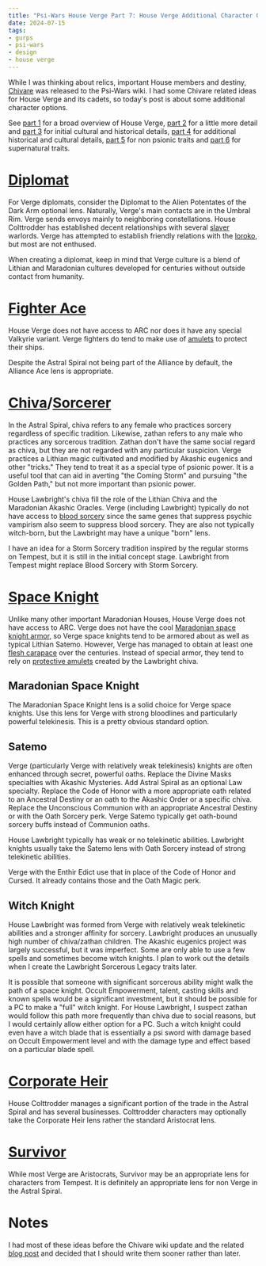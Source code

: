 ```yaml
---
title: "Psi-Wars House Verge Part 7: House Verge Additional Character Options and Considerations"
date: 2024-07-15
tags:
- gurps
- psi-wars
- design
- house verge
---
```


While I was thinking about relics, important House members and destiny, [Chivare](http://psi-wars.wikidot.com/wiki:chivare-as-power-up) was released to the Psi-Wars wiki. I had some Chivare related ideas for House Verge and its cadets, so today's post is about some additional character options.

See [part 1](https://calmquist.github.io/2023/09/23/house-verge-1.html) for a broad overview of House Verge, [part 2](https://calmquist.github.io/2023/09/30/house-verge-2.html) for a little more detail and [part 3](https://calmquist.github.io/2023/11/11/house-verge-3.html) for initial cultural and historical details, [part 4](https://calmquist.github.io/2024/01/27/house-verge-4.html) for additional historical and cultural details, [part 5](https://calmquist.github.io/2024/04/13/house-verge-5.html) for non psionic traits and [part 6](https://calmquist.github.io/2024/05/13/house-verge-6.html) for supernatural traits.

# [Diplomat](http://psi-wars.wikidot.com/wiki:diplomat)
For Verge diplomats, consider the Diplomat to the Alien Potentates of the Dark Arm optional lens. Naturally, Verge's main contacts are in the Umbral Rim. Verge sends envoys mainly to neighboring constellations. House Colttrodder has established decent relationships with several [slaver](http://psi-wars.wikidot.com/wiki:slavers) warlords. Verge has attempted to establish friendly relations with the [loroko](http://psi-wars.wikidot.com/wiki:loroko), but most are not enthused.

When creating a diplomat, keep in mind that Verge culture is a blend of Lithian and Maradonian cultures developed for centuries without outside contact from humanity.

# [Fighter Ace](http://psi-wars.wikidot.com/wiki:fighter-ace)
House Verge does not have access to ARC nor does it have any special Valkyrie variant. Verge fighters do tend to make use of [amulets](http://psi-wars.wikidot.com/wiki:lithian-amulets) to protect their ships.

Despite the Astral Spiral not being part of the Alliance by default, the Alliance Ace lens is appropriate.

# [Chiva](http://psi-wars.wikidot.com/wiki:chiva)/[Sorcerer](http://psi-wars.wikidot.com/wiki:sorcerer)
In the Astral Spiral, chiva refers to any female who practices sorcery regardless of specific tradition. Likewise, zathan refers to any male who practices any sorcerous tradition. Zathan don't have the same social regard as chiva, but they are not regarded with any particular suspicion. Verge practices a Lithian magic cultivated and modified by Akashic eugenics and other "tricks." They tend to treat it as a special type of psionic power. It is a useful tool that can aid in averting "the Coming Storm" and pursuing "the Golden Path," but not more important than psionic power.

House Lawbright's chiva fill the role of the Lithian Chiva and the Maradonian Akashic Oracles. Verge (including Lawbright) typically do not have access to [blood sorcery](http://psi-wars.wikidot.com/wiki:blood-sorcery) since the same genes that suppress psychic vampirism also seem to suppress blood sorcery. They are also not typically witch-born, but the Lawbright may have a unique "born" lens.

I have an idea for a Storm Sorcery tradition inspired by the regular storms on Tempest, but it is still in the initial concept stage. Lawbright from Tempest might replace Blood Sorcery with Storm Sorcery.

# [Space Knight](http://psi-wars.wikidot.com/wiki:space-knight)
Unlike many other important Maradonian Houses, House Verge does not have access to ARC. Verge does not have the cool [Maradonian space knight armor](http://psi-wars.wikidot.com/wiki:maradonian-space-knight-armor), so Verge space knights tend to be armored about as well as typical Lithian Satemo. However, Verge has managed to obtain at least one [flesh carapace](http://psi-wars.wikidot.com/wiki:ferthe-dapolor) over the centuries. Instead of special armor, they tend to rely on [protective amulets](http://psi-wars.wikidot.com/wiki:lithian-amulets) created by the Lawbright chiva.

## Maradonian Space Knight
The Maradonian Space Knight lens is a solid choice for Verge space knights. Use this lens for Verge with strong bloodlines and particularly powerful telekinesis. This is a pretty obvious standard option.

## Satemo
Verge (particularly Verge with relatively weak telekinesis) knights are often enhanced through secret, powerful oaths. Replace the Divine Masks specialties with Akashic Mysteries. Add Astral Spiral as an optional Law specialty. Replace the Code of Honor with a more appropriate oath related to an Ancestral Destiny or an oath to the Akashic Order or a specific chiva. Replace the Unconscious Communion with an appropriate Ancestral Destiny or with the Oath Sorcery perk. Verge Satemo typically get oath-bound sorcery buffs instead of Communion oaths.

House Lawbright typically has weak or no telekinetic abilities. Lawbright knights usually take the Satemo lens with Oath Sorcery instead of strong telekinetic abilities.

Verge with the Enthir Edict use that in place of the Code of Honor and Cursed. It already contains those and the Oath Magic perk.

## Witch Knight
House Lawbright was formed from Verge with relatively weak telekinetic abilities and a stronger affinity for sorcery. Lawbright produces an unusually high number of chiva/zathan children. The Akashic eugenics project was largely successful, but it was imperfect. Some are only able to use a few spells and sometimes become witch knights. I plan to work out the details when I create the Lawbright Sorcerous Legacy traits later.

It is possible that someone with significant sorcerous ability might walk the path of a space knight. Occult Empowerment, talent, casting skills and known spells would be a significant investment, but it should be possible for a PC to make a "full" witch knight. For House Lawbright, I suspect zathan would follow this path more frequently than chiva due to social reasons, but I would certainly allow either option for a PC. Such a witch knight could even have a witch blade that is essentially a psi sword with damage based on Occult Empowerment level and with the damage type and effect based on a particular blade spell.

# [Corporate Heir](http://psi-wars.wikidot.com/wiki:corporate-heir)
House Colttrodder manages a significant portion of the trade in the Astral Spiral and has several businesses. Colttrodder characters may optionally take the Corporate Heir lens rather the standard Aristocrat lens.

# [Survivor](http://psi-wars.wikidot.com/wiki:survivor)
While most Verge are Aristocrats, Survivor may be an appropriate lens for characters from Tempest. It is definitely an appropriate lens for non Verge in the Astral Spiral.

# Notes
I had most of these ideas before the Chivare wiki update and the related [blog post](https://mailanka.wordpress.com/2024/07/13/wiki-update-chivare/) and decided that I should write them sooner rather than later.
